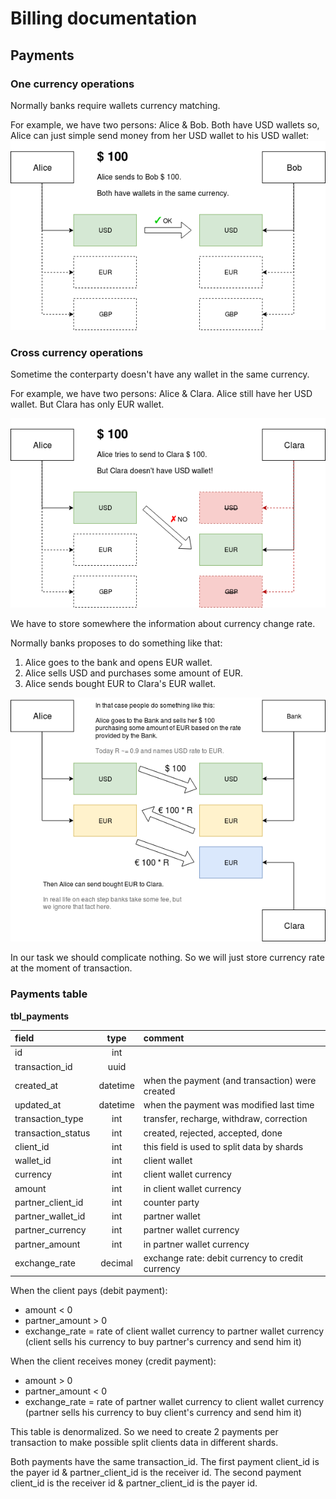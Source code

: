 Billing documentation
=====================

Payments
--------

### One currency operations

Normally banks require wallets currency matching.

For example, we have two persons: Alice & Bob.
Both have USD wallets so, Alice can just simple send money
from her USD wallet to his USD wallet:
![currency matches](img/usd-2-usd.png "currency matches")

### Cross currency operations

Sometime the conterparty doesn't have any wallet in the same currency.

For example, we have two persons: Alice & Clara.
Alice still have her USD wallet. But Clara has only EUR wallet.

![currency missmatch](img/usd-2-eur.png "currency missmatch")

We have to store somewhere the information about currency change rate.

Normally banks proposes to do something like that:
1. Alice goes to the bank and opens EUR wallet.
2. Alice sells USD and purchases some amount of EUR.
3. Alice sends bought EUR to Clara's EUR wallet.

![currency convertation](img/usd-2-eur-with-bank.png "currency convertation")

In our task we should complicate nothing.
So we will just store currency rate at the moment of transaction.

### Payments table

**tbl_payments**

| field                    | type     | comment                                            |
|:-------------------------|:--------:|:---------------------------------------------------|
| id                       | int      |                                                    |
| transaction_id           | uuid     |                                                    |
| created_at               | datetime | when the payment (and transaction) were created    |
| updated_at               | datetime | when the payment was modified last time            |
| transaction_type         | int      | transfer, recharge, withdraw, correction           |
| transaction_status       | int      | created, rejected, accepted, done                  |
| client_id                | int      | this field is used to split data by shards         |
| wallet_id                | int      | client wallet                                      |
| currency                 | int      | client wallet currency                             |
| amount                   | int      | in client wallet currency                          |
| partner_client_id        | int      | counter party                                      |
| partner_wallet_id        | int      | partner wallet                                     |
| partner_currency         | int      | partner wallet currency                            |
| partner_amount           | int      | in partner wallet currency                         |
| exchange_rate            | decimal  | exchange rate: debit currency to credit currency   |

When the client pays (debit payment):
* amount < 0
* partner_amount > 0
* exchange_rate = rate of client wallet currency to partner wallet currency
  (client sells his currency to buy partner's currency and send him it)

When the client receives money (credit payment):
* amount > 0
* partner_amount < 0
* exchange_rate = rate of partner wallet currency to client wallet currency
  (partner sells his currency to buy client's currency and send him it)

This table is denormalized.
So we need to create 2 payments per transaction to make possible split clients data in different shards.

Both payments have the same transaction_id.
The first payment client_id is the payer id & partner_client_id is the receiver id.
The second payment client_id is the receiver id & partner_client_id is the payer id.
